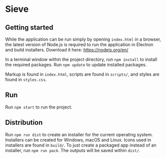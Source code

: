 # Sieve

## Getting started
While the application can be run simply by opening `index.html` in a browser, the latest version of Node.js is required to run the application in Electron and build installers. Download it here: https://nodejs.org/en/

In a terminal window within the project directory, run `npm install` to install the required packages. Run `npm update` to update installed packages.

Markup is found in `index.html`, scripts are found in `scripts/`, and styles are found in `styles.css`.

## Run
Run `npm start` to run the project.

## Distribution
Run `npm run dist` to create an installer for the current operating system. Installers can be created for Windows, macOS and Linux. Icons used in installers are found in `build/`. To just create a packaged app instead of an installer, run `npm run pack`. The outputs will be saved within `dist/`.
